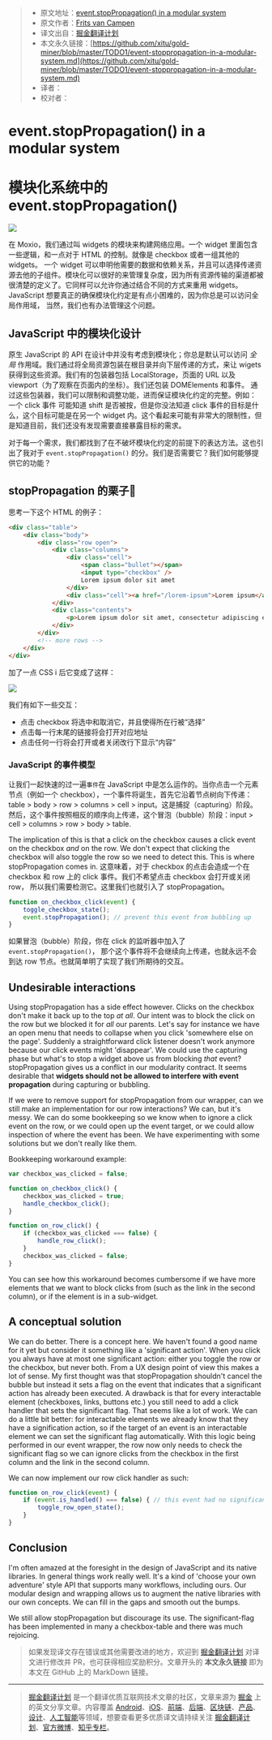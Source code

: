 > * 原文地址：[event.stopPropagation() in a modular system](https://www.moxio.com/blog/19/event-stoppropagation-in-a-modular-system)
> * 原文作者：[Frits van Campen](https://www.moxio.com/blog/blogger/7/frits-van-campen)
> * 译文出自：[掘金翻译计划](https://github.com/xitu/gold-miner)
> * 本文永久链接：[https://github.com/xitu/gold-miner/blob/master/TODO1/event-stoppropagation-in-a-modular-system.md](https://github.com/xitu/gold-miner/blob/master/TODO1/event-stoppropagation-in-a-modular-system.md)
> * 译者：
> * 校对者：

# event.stopPropagation() in a modular system
# 模块化系统中的 event.stopPropagation() 


![](https://www.moxio.com/documents/gfx/page_images/blog.header_1.png)

在 Moxio，我们通过叫 widgets 的模块来构建网络应用。一个 widget 里面包含一些逻辑，和一点对于 HTML 的控制。就像是 checkbox 或者一组其他的 widgets。 一个 widget 可以申明他需要的数据和依赖关系，并且可以选择传递资源去他的子组件。模块化可以很好的来管理复杂度，因为所有资源传输的渠道都被很清楚的定义了。它同样可以允许你通过结合不同的方式来重用 widgets。JavaScript 想要真正的确保模块化约定是有点小困难的，因为你总是可以访问全局作用域， 当然，我们也有办法管理这个问题。

## JavaScript 中的模块化设计

原生 JavaScript 的 API 在设计中并没有考虑到模块化；你总是默认可以访问 _全局_ 作用域。我们通过将全局资源包装在根目录并向下层传递的方式，来让 wigets 获得到这些资源。我们有的包装器包括 LocalStorage，页面的 URL 以及 viewport（为了观察在页面内的坐标）。我们还包装 DOMElements 和事件。 通过这些包装器，我们可以限制和调整功能，进而保证模块化约定的完整。例如： 一个 click 事件 可能知道 shift 是否被按，但是你没法知道 click 事件的目标是什么，这个目标可能是在另一个 widget 内。这个看起来可能有非常大的限制性，但是知道目前，我们还没有发现需要直接暴露目标的需求。

对于每一个需求，我们都找到了在不破坏模块化约定的前提下的表达方法。这也引出了我对于 `event.stopPropagation()` 的分。我们是否需要它？我们如何能够提供它的功能？

## stopPropagation 的栗子🌰

思考一下这个 HTML 的例子：

```html
<div class="table">
    <div class="body">
        <div class="row open">
            <div class="columns">
                <div class="cell">
                    <span class="bullet"></span>
                    <input type="checkbox" />
                    Lorem ipsum dolor sit amet
                </div>
                <div class="cell"><a href="/lorem-ipsum">Lorem ipsum</a></div>
            </div>
            <div class="contents">
                <p>Lorem ipsum dolor sit amet, consectetur adipiscing elit.</p>
            </div>
        </div>
        <!-- more rows -->
    </div>
</div>
```

加了一点 CSS i 后它变成了这样：

![](https://www.moxio.com/documents/gfx/blog.stoppropagation.png)

我们有如下一些交互：

*   点击 checkbox 将选中和取消它，并且使得所在行被“选择”
*   点击每一行末尾的链接将会打开对应地址
*   点击任何一行将会打开或者关闭改行下显示“内容”

### JavaScript 的事件模型

让我们一起快速的过一遍`事件`在 JavaScript 中是怎么运作的。当你点击一个元素节点（例如一个 checkbox），一个事件将诞生，首先它沿着节点树向下传递：table > body > row > columns > cell > input。这是捕捉（capturing）阶段。然后，这个事件按照相反的顺序向上传递，这个冒泡（bubble）阶段：input > cell > columns > row > body > table.

The implication of this is that a click on the checkbox causes a click event on the checkbox _and_ on the row. We don't expect that clicking the checkbox will also toggle the row so we need to detect this. This is where stopPropagation comes in.
这意味着，对于 checkbox 的点击会造成一个在 checkbox 和 row 上的 click 事件。我们不希望点击 checkbox 会打开或关闭 row， 所以我们需要检测它。这里我们也就引入了 stopPropagation。

```javascript
function on_checkbox_click(event) {
    toggle_checkbox_state();
    event.stopPropagation(); // prevent this event from bubbling up
}
```

如果冒泡（bubble）阶段，你在 click 的监听器中加入了 `event.stopPropagation()`， 那个这个事件将不会继续向上传递，也就永远不会到达 row 节点。也就简单明了实现了我们所期待的交互。

## Undesirable interactions

Using stopPropagation has a side effect however. Clicks on the checkbox don't make it back up to the top _at all_. Our intent was to block the click on the row but we blocked it for _all_ our parents. Let's say for instance we have an open menu that needs to collapse when you click 'somewhere else on the page'. Suddenly a straightforward click listener doesn't work anymore because our click events might 'disappear'. We could use the capturing phase but what's to stop a widget above us from blocking _that_ event? stopPropagation gives us a conflict in our modularity contract. It seems desirable that **widgets should not be allowed to interfere with event propagation** during capturing or bubbling.

If we were to remove support for stopPropagation from our wrapper, can we still make an implementation for our row interactions? We can, but it's messy. We can do some bookkeeping so we know when to ignore a click event on the row, or we could open up the event target, or we could allow inspection of where the event has been. We have experimenting with some solutions but we don't really like them.

Bookkeeping workaround example:

```javascript
var checkbox_was_clicked = false;

function on_checkbox_click() {
    checkbox_was_clicked = true;
    handle_checkbox_click();
}

function on_row_click() {
    if (checkbox_was_clicked === false) {
        handle_row_click();
    }
    checkbox_was_clicked = false;
}
```

You can see how this workaround becomes cumbersome if we have more elements that we want to block clicks from (such as the link in the second column), or if the element is in a sub-widget.

## A conceptual solution

We can do better. There is a concept here. We haven't found a good name for it yet but consider it something like a 'significant action'. When you click you always have at most one significant action: either you toggle the row or the checkbox, but never both. From a UX design point of view this makes a lot of sense. My first thought was that stopPropagation shouldn't cancel the bubble but instead it sets a flag on the event that indicates that a significant action has already been executed. A drawback is that for every interactable element (checkboxes, links, buttons etc.) you still need to add a click handler that sets the significant flag. That seems like a lot of work. We can do a little bit better: for interactable elements we already know that they have a signification action, so if the target of an event is an interactable element we can set the significant flag automatically. With this logic being performed in our event wrapper, the row now only needs to check the significant flag so we can ignore clicks from the checkbox in the first column and the link in the second column.

We can now implement our row click handler as such:

```javascript
function on_row_click(event) {
    if (event.is_handled() === false) { // this event had no significant action
        toggle_row_open_state();
    }
}
```

## Conclusion

I'm often amazed at the foresight in the design of JavaScript and its native libraries. In general things work really well. It's a kind of 'choose your own adventure' style API that supports many workflows, including ours. Our modular design and wrapping allows us to augment the native libraries with our own concepts. We can fill in the gaps and smooth out the bumps.

We still allow stopPropagation but discourage its use. The significant-flag has been implemented in many a checkbox-table and there was much rejoicing.

> 如果发现译文存在错误或其他需要改进的地方，欢迎到 [掘金翻译计划](https://github.com/xitu/gold-miner) 对译文进行修改并 PR，也可获得相应奖励积分。文章开头的 **本文永久链接** 即为本文在 GitHub 上的 MarkDown 链接。

---

> [掘金翻译计划](https://github.com/xitu/gold-miner) 是一个翻译优质互联网技术文章的社区，文章来源为 [掘金](https://juejin.im) 上的英文分享文章。内容覆盖 [Android](https://github.com/xitu/gold-miner#android)、[iOS](https://github.com/xitu/gold-miner#ios)、[前端](https://github.com/xitu/gold-miner#前端)、[后端](https://github.com/xitu/gold-miner#后端)、[区块链](https://github.com/xitu/gold-miner#区块链)、[产品](https://github.com/xitu/gold-miner#产品)、[设计](https://github.com/xitu/gold-miner#设计)、[人工智能](https://github.com/xitu/gold-miner#人工智能)等领域，想要查看更多优质译文请持续关注 [掘金翻译计划](https://github.com/xitu/gold-miner)、[官方微博](http://weibo.com/juejinfanyi)、[知乎专栏](https://zhuanlan.zhihu.com/juejinfanyi)。

